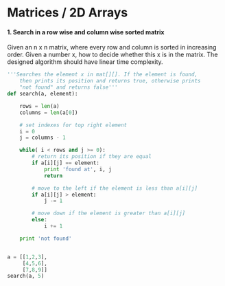 # Matrices / 2D Arrays

#### 1. Search in a row wise and column wise sorted matrix

Given an n x n matrix, where every row and column is sorted in increasing order.
Given a number x, how to decide whether this x is in the matrix.
The designed algorithm should have linear time complexity.


```python
'''Searches the element x in mat[][]. If the element is found,
    then prints its position and returns true, otherwise prints
    "not found" and returns false'''
def search(a, element):

    rows = len(a)
    columns = len(a[0])

    # set indexes for top right element
    i = 0
    j = columns - 1

    while( i < rows and j >= 0):
        # return its position if they are equal
        if a[i][j] == element:
            print 'found at', i, j
            return

        # move to the left if the element is less than a[i][j]
        if a[i][j] > element:
            j -= 1

        # move down if the element is greater than a[i][j]
        else:
            i += 1

    print 'not found'


a = [[1,2,3],
     [4,5,6],
     [7,8,9]]
search(a, 5)
```
